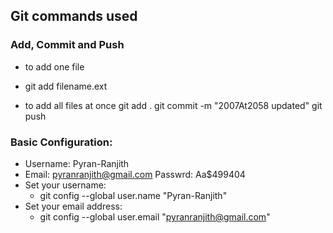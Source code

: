 ## Git commands used
### Add, Commit and Push
- to add one file
- git add filename.ext 

- to add all files at once
git add . 
git commit -m "2007At2058 updated" 
git push 

### Basic Configuration:
- Username: Pyran-Ranjith 
- Email: pyranranjith@gmail.com  Passwrd: Aa$499404
- Set your username:
    - git config --global user.name "Pyran-Ranjith"
- Set your email address:
    - git config --global user.email "pyranranjith@gmail.com"
